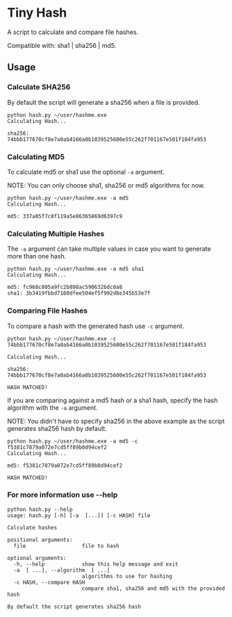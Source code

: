 # Tiny Hash

A script to calculate and compare file hashes.

Compatible with: sha1 | sha256 | md5.

## Usage

### Calculate SHA256

By default the script will generate a sha256 when a file is provided.

```code
python hash.py ~/user/hashme.exe
Calculating Hash...

sha256: 74bbb177670cf8e7a0ab4166a0b1039525600e55c262f701167e501f184fa953
```

### Calculating MD5

To calculate md5 or sha1 use the optional `-a` argument.

NOTE: You can only choose sha1, sha256 or md5 algorithms for now.

```code
python hash.py ~/user/hashme.exe -a md5
Calculating Hash...

md5: 337a05f7c8f119a5e86365869d6397c9
```

### Calculating Multiple Hashes

The `-a` argument can take multiple values in case you want to generate more than one hash.

```code
python hash.py ~/user/hashme.exe -a md5 sha1
Calculating Hash...

md5: fc968c805a9fc2b898ac590632bdc0a8
sha1: 3b3419fbbd7160dfee504ef5f992d8e345b53e7f
```

### Comparing File Hashes

To compare a hash with the generated hash use `-c` argument.

```code
python hash.py ~/user/hashme.exe -c 74bbb177670cf8e7a0ab4166a0b1039525600e55c262f701167e501f184fa953

Calculating Hash...

sha256: 74bbb177670cf8e7a0ab4166a0b1039525600e55c262f701167e501f184fa953

HASH MATCHED!
```

If you are comparing against a md5 hash or a sha1 hash, specify the hash algorithm with the `-a` argument.

NOTE: You didn't have to specify sha256 in the above example as the script generates sha256 hash by default.

```code
python hash.py ~/user/hashme.exe -a md5 -c f5381c7879a072e7cd5ff89b0d94cef2
Calculating Hash...

md5: f5381c7879a072e7cd5ff89b0d94cef2

HASH MATCHED!
```

### For more information use --help

```code
python hash.py --help
usage: hash.py [-h] [-a  [...]] [-c HASH] file

Calculate hashes

positional arguments:
  file                  file to hash

optional arguments:
  -h, --help            show this help message and exit
  -a  [ ...], --algorithm  [ ...]
                        algorithms to use for hashing
  -c HASH, --compare HASH
                        compare sha1, sha256 and md5 with the provided hash

By default the script generates sha256 hash
```
